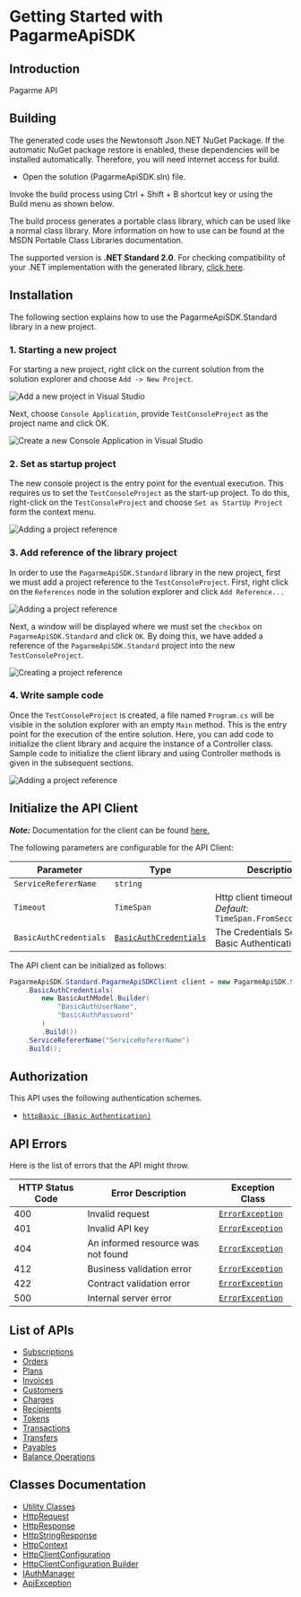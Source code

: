 
# Getting Started with PagarmeApiSDK

## Introduction

Pagarme API

## Building

The generated code uses the Newtonsoft Json.NET NuGet Package. If the automatic NuGet package restore is enabled, these dependencies will be installed automatically. Therefore, you will need internet access for build.

* Open the solution (PagarmeApiSDK.sln) file.

Invoke the build process using Ctrl + Shift + B shortcut key or using the Build menu as shown below.

The build process generates a portable class library, which can be used like a normal class library. More information on how to use can be found at the MSDN Portable Class Libraries documentation.

The supported version is **.NET Standard 2.0**. For checking compatibility of your .NET implementation with the generated library, [click here](https://dotnet.microsoft.com/en-us/platform/dotnet-standard#versions).

## Installation

The following section explains how to use the PagarmeApiSDK.Standard library in a new project.

### 1. Starting a new project

For starting a new project, right click on the current solution from the solution explorer and choose `Add -> New Project`.

![Add a new project in Visual Studio](https://apidocs.io/illustration/cs?workspaceFolder=PagarmeApiSDK-CSharp&workspaceName=PagarmeApiSDK&projectName=PagarmeApiSDK.Standard&rootNamespace=PagarmeApiSDK.Standard&step=addProject)

Next, choose `Console Application`, provide `TestConsoleProject` as the project name and click OK.

![Create a new Console Application in Visual Studio](https://apidocs.io/illustration/cs?workspaceFolder=PagarmeApiSDK-CSharp&workspaceName=PagarmeApiSDK&projectName=PagarmeApiSDK.Standard&rootNamespace=PagarmeApiSDK.Standard&step=createProject)

### 2. Set as startup project

The new console project is the entry point for the eventual execution. This requires us to set the `TestConsoleProject` as the start-up project. To do this, right-click on the `TestConsoleProject` and choose `Set as StartUp Project` form the context menu.

![Adding a project reference](https://apidocs.io/illustration/cs?workspaceFolder=PagarmeApiSDK-CSharp&workspaceName=PagarmeApiSDK&projectName=PagarmeApiSDK.Standard&rootNamespace=PagarmeApiSDK.Standard&step=setStartup)

### 3. Add reference of the library project

In order to use the `PagarmeApiSDK.Standard` library in the new project, first we must add a project reference to the `TestConsoleProject`. First, right click on the `References` node in the solution explorer and click `Add Reference...`

![Adding a project reference](https://apidocs.io/illustration/cs?workspaceFolder=PagarmeApiSDK-CSharp&workspaceName=PagarmeApiSDK&projectName=PagarmeApiSDK.Standard&rootNamespace=PagarmeApiSDK.Standard&step=addReference)

Next, a window will be displayed where we must set the `checkbox` on `PagarmeApiSDK.Standard` and click `OK`. By doing this, we have added a reference of the `PagarmeApiSDK.Standard` project into the new `TestConsoleProject`.

![Creating a project reference](https://apidocs.io/illustration/cs?workspaceFolder=PagarmeApiSDK-CSharp&workspaceName=PagarmeApiSDK&projectName=PagarmeApiSDK.Standard&rootNamespace=PagarmeApiSDK.Standard&step=createReference)

### 4. Write sample code

Once the `TestConsoleProject` is created, a file named `Program.cs` will be visible in the solution explorer with an empty `Main` method. This is the entry point for the execution of the entire solution. Here, you can add code to initialize the client library and acquire the instance of a Controller class. Sample code to initialize the client library and using Controller methods is given in the subsequent sections.

![Adding a project reference](https://apidocs.io/illustration/cs?workspaceFolder=PagarmeApiSDK-CSharp&workspaceName=PagarmeApiSDK&projectName=PagarmeApiSDK.Standard&rootNamespace=PagarmeApiSDK.Standard&step=addCode)

## Initialize the API Client

**_Note:_** Documentation for the client can be found [here.](https://www.github.com/pagarme/pagarme-net-standard-sdk/tree/6.8.11/doc/client.md)

The following parameters are configurable for the API Client:

| Parameter | Type | Description |
|  --- | --- | --- |
| `ServiceRefererName` | `string` |  |
| `Timeout` | `TimeSpan` | Http client timeout.<br>*Default*: `TimeSpan.FromSeconds(100)` |
| `BasicAuthCredentials` | [`BasicAuthCredentials`](https://www.github.com/pagarme/pagarme-net-standard-sdk/tree/6.8.11/doc/auth/basic-authentication.md) | The Credentials Setter for Basic Authentication |

The API client can be initialized as follows:

```csharp
PagarmeApiSDK.Standard.PagarmeApiSDKClient client = new PagarmeApiSDK.Standard.PagarmeApiSDKClient.Builder()
    .BasicAuthCredentials(
        new BasicAuthModel.Builder(
            "BasicAuthUserName",
            "BasicAuthPassword"
        )
        .Build())
    .ServiceRefererName("ServiceRefererName")
    .Build();
```

## Authorization

This API uses the following authentication schemes.

* [`httpBasic (Basic Authentication)`](https://www.github.com/pagarme/pagarme-net-standard-sdk/tree/6.8.11/doc/auth/basic-authentication.md)

## API Errors

Here is the list of errors that the API might throw.

| HTTP Status Code | Error Description | Exception Class |
|  --- | --- | --- |
| 400 | Invalid request | [`ErrorException`](https://www.github.com/pagarme/pagarme-net-standard-sdk/tree/6.8.11/doc/models/error-exception.md) |
| 401 | Invalid API key | [`ErrorException`](https://www.github.com/pagarme/pagarme-net-standard-sdk/tree/6.8.11/doc/models/error-exception.md) |
| 404 | An informed resource was not found | [`ErrorException`](https://www.github.com/pagarme/pagarme-net-standard-sdk/tree/6.8.11/doc/models/error-exception.md) |
| 412 | Business validation error | [`ErrorException`](https://www.github.com/pagarme/pagarme-net-standard-sdk/tree/6.8.11/doc/models/error-exception.md) |
| 422 | Contract validation error | [`ErrorException`](https://www.github.com/pagarme/pagarme-net-standard-sdk/tree/6.8.11/doc/models/error-exception.md) |
| 500 | Internal server error | [`ErrorException`](https://www.github.com/pagarme/pagarme-net-standard-sdk/tree/6.8.11/doc/models/error-exception.md) |

## List of APIs

* [Subscriptions](https://www.github.com/pagarme/pagarme-net-standard-sdk/tree/6.8.11/doc/controllers/subscriptions.md)
* [Orders](https://www.github.com/pagarme/pagarme-net-standard-sdk/tree/6.8.11/doc/controllers/orders.md)
* [Plans](https://www.github.com/pagarme/pagarme-net-standard-sdk/tree/6.8.11/doc/controllers/plans.md)
* [Invoices](https://www.github.com/pagarme/pagarme-net-standard-sdk/tree/6.8.11/doc/controllers/invoices.md)
* [Customers](https://www.github.com/pagarme/pagarme-net-standard-sdk/tree/6.8.11/doc/controllers/customers.md)
* [Charges](https://www.github.com/pagarme/pagarme-net-standard-sdk/tree/6.8.11/doc/controllers/charges.md)
* [Recipients](https://www.github.com/pagarme/pagarme-net-standard-sdk/tree/6.8.11/doc/controllers/recipients.md)
* [Tokens](https://www.github.com/pagarme/pagarme-net-standard-sdk/tree/6.8.11/doc/controllers/tokens.md)
* [Transactions](https://www.github.com/pagarme/pagarme-net-standard-sdk/tree/6.8.11/doc/controllers/transactions.md)
* [Transfers](https://www.github.com/pagarme/pagarme-net-standard-sdk/tree/6.8.11/doc/controllers/transfers.md)
* [Payables](https://www.github.com/pagarme/pagarme-net-standard-sdk/tree/6.8.11/doc/controllers/payables.md)
* [Balance Operations](https://www.github.com/pagarme/pagarme-net-standard-sdk/tree/6.8.11/doc/controllers/balance-operations.md)

## Classes Documentation

* [Utility Classes](https://www.github.com/pagarme/pagarme-net-standard-sdk/tree/6.8.11/doc/utility-classes.md)
* [HttpRequest](https://www.github.com/pagarme/pagarme-net-standard-sdk/tree/6.8.11/doc/http-request.md)
* [HttpResponse](https://www.github.com/pagarme/pagarme-net-standard-sdk/tree/6.8.11/doc/http-response.md)
* [HttpStringResponse](https://www.github.com/pagarme/pagarme-net-standard-sdk/tree/6.8.11/doc/http-string-response.md)
* [HttpContext](https://www.github.com/pagarme/pagarme-net-standard-sdk/tree/6.8.11/doc/http-context.md)
* [HttpClientConfiguration](https://www.github.com/pagarme/pagarme-net-standard-sdk/tree/6.8.11/doc/http-client-configuration.md)
* [HttpClientConfiguration Builder](https://www.github.com/pagarme/pagarme-net-standard-sdk/tree/6.8.11/doc/http-client-configuration-builder.md)
* [IAuthManager](https://www.github.com/pagarme/pagarme-net-standard-sdk/tree/6.8.11/doc/i-auth-manager.md)
* [ApiException](https://www.github.com/pagarme/pagarme-net-standard-sdk/tree/6.8.11/doc/api-exception.md)

